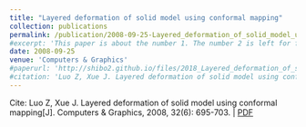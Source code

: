```yaml
---
title: "Layered deformation of solid model using conformal mapping"
collection: publications
permalink: /publication/2008-09-25-Layered_deformation_of_solid_model_using_conformal_mapping
#excerpt: 'This paper is about the number 1. The number 2 is left for future work.'
date: 2008-09-25
venue: 'Computers & Graphics'
#paperurl: 'http://shibo2.github.io/files/2018_Layered_deformation_of_solid_model_using_conformal_mapping.pdf'
#citation: 'Luo Z, Xue J. Layered deformation of solid model using conformal mapping[J]. Computers & Graphics, 2008, 32(6): 695-703.'
---
```


Cite: Luo Z, Xue J. Layered deformation of solid model using conformal mapping[J]. Computers & Graphics, 2008, 32(6): 695-703.  \| [PDF](http://xuejx7.github.io/files/2008_Layered_deformation_of_solid_model_using_conformal_mapping.pdf)
